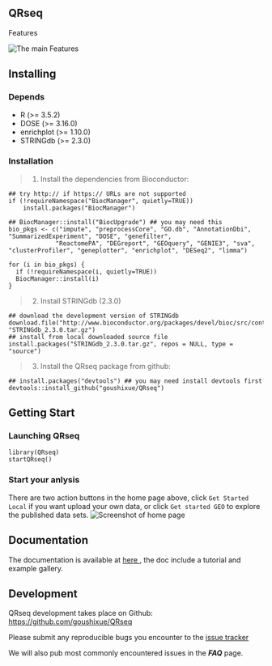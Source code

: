## QRseq
<p style="text-align:justify;>Here we developed QRseq, a R shiny application can easily launched from local web browser for analyzing sequenced or
      published RNA-seq data. QRseq allows user to upload RNA-seq data from local or to input some keyworks or an accession
      number of GEO DataSets within the app to start their analysis. This application start from data input, followed by preprocessing
      data by filtering low expressed genes and poorly reproducible samples, correcting batch effects, normalizing and transforming data,
      identifying differential expressed genes and other biological patterns, exploring the enrichment of functions, analyzing and visualizing
      the protein to protein networks or gene regulation networks. QRseq provide a clear analysis flow and an user friendly GUI interface but
      keep most important parameter of involved functions, which suite for both non-programing experience researchers and expert bioinformatic
      researchers. User can accomplish a standard RNA-seq analysis in hours depend on the size of their dataset and requires using QRseq.</p>

## Features
![The main Features](https://github.com/goushixue/QRseq/blob/main/inst/shiny/myApp/www/images/workflow.tiff)

## Installing

### Depends
- R (>= 3.5.2)
- DOSE (>= 3.16.0)
- enrichplot (>= 1.10.0)
- STRINGdb (>= 2.3.0)

### Installation
>1. Install the dependencies from Bioconductor:
```
## try http:// if https:// URLs are not supported
if (!requireNamespace("BiocManager", quietly=TRUE))
    install.packages("BiocManager")
    
## BiocManager::install("BiocUpgrade") ## you may need this
bio_pkgs <- c("impute", "preprocessCore", "GO.db", "AnnotationDbi", "SummarizedExperiment", "DOSE", "genefilter", 
             "ReactomePA", "DEGreport", "GEOquery", "GENIE3", "sva", "clusterProfiler", "geneplotter", "enrichplot", "DESeq2", "limma")
             
for (i in bio_pkgs) {
  if (!requireNamespace(i, quietly=TRUE))
  BiocManager::install(i)
}
```
>2. Install STRINGdb (2.3.0)
```
## download the development version of STRINGdb 
download.file("http://www.bioconductor.org/packages/devel/bioc/src/contrib/STRINGdb_2.3.0.tar.gz", "STRINGdb_2.3.0.tar.gz")
## install from local downloaded source file
install.packages("STRINGdb_2.3.0.tar.gz", repos = NULL, type = "source")
```
>3. Install the QRseq package from github:
```
## install.packages("devtools") ## you may need install devtools first
devtools::install_github("goushixue/QRseq")
```
## Getting Start

### Launching QRseq
```
library(QRseq)
startQRseq()
```
### Start your anlysis
There are two action buttons in the home page above, click `Get Started Local` if you want upload your own data, or click `Get started GEO` to explore the published data sets.
![Screenshot of home page](https://github.com/goushixue/QRseq/blob/main/inst/shiny/myApp/www/images/get-start-button.jpeg)

## Documentation
The documentation is available at <a href="https://github.com/goushixue/QRseq" target="_blank"> here </a>, the doc include a tutorial and example gallery.

## Development

QRseq development takes place on Github: <a href="https://github.com/goushixue/QRseq" target="_blank">https://github.com/goushixue/QRseq</a>

Please submit any reproducible bugs you encounter to the <a href="https://github.com/goushixue/QRseq/issues" target="_blank">issue tracker</a>

We will also pub most commonly encountered issues in the ***FAQ*** page.
